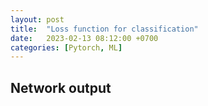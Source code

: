 ```yaml
---
layout: post
title:  "Loss function for classification"
date:   2023-02-13 08:12:00 +0700
categories: [Pytorch, ML]
---
```


## Network output


